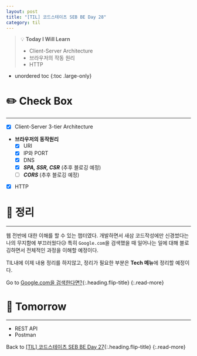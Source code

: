 ```yaml
---
layout: post
title: "[TIL] 코드스테이츠 SEB BE Day 28"
category: til
---
```

> 💡 **Today I Will Learn**
>
> * Client-Server Architecture
> * 브라우저의 작동 원리
> * HTTP

* unordered toc
{:toc .large-only}

# ✏️ Check Box
***

* [x] <label>Client-Server 3-tier Architecture</label>

* **브라우저의 동작원리**
  * [x] <label>URI</label>
  * [x] <label>IP와 PORT</label>
  * [x] <label>DNS</label>
  * [x] <label>***SPA, SSR, CSR*** (추후 블로깅 예정)</label>
  * [ ] <label>***CORS*** (추후 블로깅 예정)</label>

* [x] <label>HTTP</label>

# 📌 정리
***

웹 전반에 대한 이해를 할 수 있는 챕터였다. 개발하면서 새삼 코드작성에만 신경썼다는 나의 무지함에 부끄러웠다😥 특히 `Google.com`을 검색했을 때 일어나는 일에 대해 블로깅하면서 전체적인 과정을 이해할 예정이다.

TIL내에 이제 내용 정리를 하지않고, 정리가 필요한 부분은 **Tech 메뉴**에 정리할 예정이다.

Go to [Google.com을 검색한다면?](../tech/Google-Search){:.heading.flip-title}
{:.read-more}

# 🎯 Tomorrow
***

* REST API
* Postman

Back to [[TIL] 코드스테이츠 SEB BE Day 27](220603-til){:.heading.flip-title}
{:.read-more}